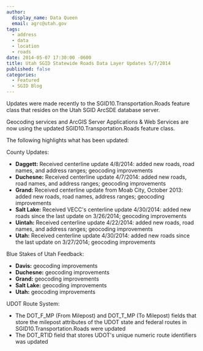 ```yaml
---
author:
  display_name: Data Queen
  email: agrc@utah.gov
tags:
  - address
  - data
  - location
  - roads
date: 2014-05-07 17:30:00 -0600
title: Utah SGID Statewide Roads Data Layer Updates 5/7/2014
published: false
categories:
  - Featured
  - SGID Blog
---
```

Updates were made recently to the SGID10.Transportation.Roads feature class that resides on the Utah SGID ArcSDE database server.

Geocoding services and ArcGIS Server Applications & Web Services are now using the updated SGID10.Transportation.Roads feature class.

The following highlights what has been updated:

County Updates:

- **Daggett:** Received centerline update 4/8/2014: added new roads, road names, and address ranges; geocoding improvements
- **Duchesne:** Received centerline update 4/7/2014: added new roads, road names, and address ranges; geocoding improvements
- **Grand:** Received centerline update from Moab City, October 2013: added new roads, road names, address ranges; geocoding improvements
- **Salt Lake:** Received VECC's centerline update 4/30/2014: added new roads since the last update on 3/26/2014; geocoding improvements
- **Uintah:** Received centerline update 4/22/2014: added new roads, road names, and address ranges; geocoding improvements
- **Utah:** Received centerline update 4/30/2014: added new roads since the last update on 3/27/2014; geocoding improvements

Blue Stakes of Utah Feedback:

- **Davis:** geocoding improvements
- **Duchesne:** geocoding improvements
- **Grand:** geocoding improvements
- **Salt Lake:** geocoding improvements
- **Utah:** geocoding improvements

UDOT Route System:

- The DOT\_F\_MP (From Milepost) and DOT\_T\_MP (To Milepost) fields that store the milepost attributes of the UDOT state and federal routes in SGID10.Transportation.Roads were updated
- The DOT_RTID field that stores UDOT's unique numeric route identifiers was updated
